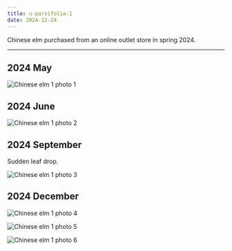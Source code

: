 ```yaml
---
title: u-parvifolia-1
date: 2024-12-24
---
```


Chinese elm purchased from an online outlet store in spring 2024.

---

## 2024 May

![Chinese elm 1 photo 1](/images/grow-logs/u-parvifolia-1-photo-1.jpg)

## 2024 June

![Chinese elm 1 photo 2](/images/grow-logs/u-parvifolia-1-photo-2.jpg)

## 2024 September

Sudden leaf drop.

![Chinese elm 1 photo 3](/images/grow-logs/u-parvifolia-1-photo-3.jpg)

## 2024 December

![Chinese elm 1 photo 4](/images/grow-logs/u-parvifolia-1-photo-4.jpg)

![Chinese elm 1 photo 5](/images/grow-logs/u-parvifolia-1-photo-5.jpg)

![Chinese elm 1 photo 6](/images/grow-logs/u-parvifolia-1-photo-6.jpg)